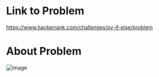 # Link to Problem
https://www.hackerrank.com/challenges/py-if-else/problem

# About Problem

![image](https://user-images.githubusercontent.com/80936569/236840077-ffe412ed-34f6-479f-8b4f-208db44e9fa1.png)
